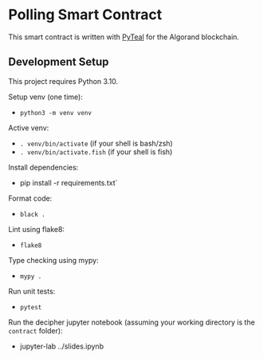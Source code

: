 # Polling Smart Contract

This smart contract is written with [PyTeal](https://github.com/algorand/pyteal) for the Algorand blockchain.

## Development Setup

This project requires Python 3.10.

Setup venv (one time):

* `python3 -m venv venv`

Active venv:

* `. venv/bin/activate` (if your shell is bash/zsh)
* `. venv/bin/activate.fish` (if your shell is fish)

Install dependencies:

* pip install -r requirements.txt`

Format code:

* `black .`

Lint using flake8:

* `flake8`

Type checking using mypy:

* `mypy .`

Run unit tests:

* `pytest`

Run the decipher jupyter notebook (assuming your working directory is the `contract` folder):

* jupyter-lab ../slides.ipynb
